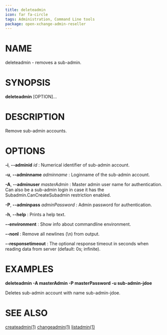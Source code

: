 ```yaml
---
title: deleteadmin
icon: far fa-circle
tags: Administration, Command Line tools
package: open-xchange-admin-reseller
---
```


# NAME

deleteadmin - removes a sub-admin.

# SYNOPSIS

**deleteadmin** [OPTION]...

# DESCRIPTION

Remove sub-admin accounts.

# OPTIONS

**-i**, **--adminid** *id*
: Numerical identifier of sub-admin account.

**-u**, **--adminname** *adminname*
: Loginname of the sub-admin account.

**-A**, **--adminuser** *masterAdmin*
: Master admin user name for authentication. Can also be a sub-admin login in case it has the Subadmin.CanCreateSubadmin restriction enabled.

**-P**, **--adminpass** *adminPassword*
: Admin password for authentication.

**-h**, **--help**
: Prints a help text.

**--environment**
: Show info about commandline environment.

**--nonl**
: Remove all newlines (\\n) from output.

**--responsetimeout**
: The optional response timeout in seconds when reading data from server (default: 0s; infinite).

# EXAMPLES

**deleteadmin -A masterAdmin -P masterPassword -u sub-admin-jdoe**

Deletes sub-admin account with name sub-admin-jdoe.

# SEE ALSO

[createadmin(1)](createadmin) [changeadmin(1)](changeadmin) [listadmin(1)](listadmin)
